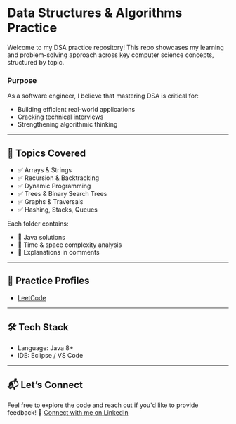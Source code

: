 # Data Structures & Algorithms Practice

Welcome to my DSA practice repository! This repo showcases my learning and problem-solving approach across key computer science concepts, structured by topic.

### Purpose
As a software engineer, I believe that mastering DSA is critical for:
- Building efficient real-world applications
- Cracking technical interviews
- Strengthening algorithmic thinking

---

## 📂 Topics Covered

- ✅ Arrays & Strings  
- ✅ Recursion & Backtracking  
- ✅ Dynamic Programming  
- ✅ Trees & Binary Search Trees  
- ✅ Graphs & Traversals  
- ✅ Hashing, Stacks, Queues  

Each folder contains:
- 📝 Java solutions
- 📌 Time & space complexity analysis
- 💬 Explanations in comments

---

## 🔗 Practice Profiles
- [LeetCode](https://leetcode.com/u/mallikamodugula/)


---

## 🛠️ Tech Stack
- Language: Java 8+
- IDE: Eclipse / VS Code

---

## 📬 Let’s Connect
Feel free to explore the code and reach out if you'd like to provide feedback!
🔗 [Connect with me on LinkedIn]((https://www.linkedin.com/in/modugula-mallika/))

